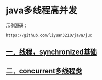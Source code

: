 # java多线程高并发

示例源码：

```
https://github.com/liyuan3210/java/juc
```

## [一．线程，synchronized基础](1-thread-sync.md)

## [二．concurrent多线程类](2-concurrent.md)





